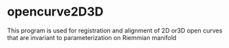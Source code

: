 # opencurve2D3D
This program is used for registration and alignment of 2D or3D open curves that are invariant to parameterization on Riemmian manifold
